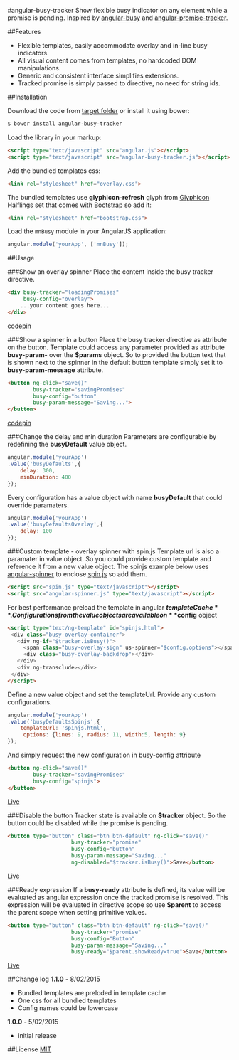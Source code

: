 #angular-busy-tracker
Show flexible busy indicator on any element while a promise is pending. Inspired by [angular-busy](https://github.com/cgross/angular-busy) and [angular-promise-tracker](https://github.com/ajoslin/angular-promise-tracker).

##Features
* Flexible templates, easily accommodate overlay and in-line busy indicators.
* All visual content comes from templates, no hardcoded DOM manipulations.
* Generic and consistent interface simplifies extensions.
* Tracked promise is simply passed to directive, no need for string ids.

##Installation

Download the code from [target folder](target/) or install it using bower:
```sh
$ bower install angular-busy-tracker
```
Load the library in your markup:
```html
<script type="text/javascript" src="angular.js"></script>
<script type="text/javascript" src="angular-busy-tracker.js"></script>
```
Add the bundled templates css:
```html
<link rel="stylesheet" href="overlay.css">
```
The bundled templates use **glyphicon-refresh** glyph from [Glyphicon](http://glyphicons.com) Halflings set that comes with [Bootstrap](http://getbootstrap.com/) so add it:
```html
<link rel="stylesheet" href="bootstrap.css">
```
Load the `mnBusy` module in your AngularJS application:
```javascript
angular.module('yourApp', ['mnBusy']);
```

##Usage

###Show an overlay spinner 
Place the content inside the busy tracker directive.
```html
<div busy-tracker="loadingPromises"
     busy-config="overlay">
    ...your content goes here...
</div>
```
[codepin](http://codepen.io/maximnaidenov/pen/azLWww)

###Show a spinner in a button 
Place the busy tracker directive as attribute on the button. Template could access any parameter provided as attribute **busy-param-<name>** over the **$params** object. So to provided the button text that is shown next to the spinner in the default button template simply set it to **busy-param-message** attribute.
```html
<button ng-click="save()"
        busy-tracker="savingPromises"
        busy-config="button"
        busy-param-message="Saving...">
</button>
```
[codepin](http://codepen.io/maximnaidenov/pen/MYEaJO)

###Change the delay and min duration
Parameters are configurable by redefining the **busyDefault** value object.
```javascript
angular.module('yourApp')
.value('busyDefaults',{
    delay: 300,
    minDuration: 400
});
```
Every configuration has a value object with name **busyDefault<config>** that could override paramaters.
```javascript
angular.module('yourApp')
.value('busyDefaultsOverlay',{
    delay: 100
});
```

###Custom template - overlay spinner with spin.js
Template url is also a paramater in value object. So you could provide custom template and reference it from a new value object.
The spinjs example below uses [angular-spinner](https://github.com/urish/angular-spinner) to enclose [spin.js](https://github.com/fgnass/spin.js) so add them.
```html
<script src="spin.js" type="text/javascript"></script> 
<script src="angular-spinner.js" type="text/javascript"></script> 
```
For best performance preload the template in angular **$templateCache**. Configurations from the value objects are available on **$config** object
```html
<script type="text/ng-template" id="spinjs.html">
 <div class="busy-overlay-container">
   <div ng-if="$tracker.isBusy()">
     <span class="busy-overlay-sign" us-spinner="$config.options"></span>
     <div class="busy-overlay-backdrop"></div>
   </div>
   <div ng-transclude></div>
 </div>
</script>
```
Define a new value object and set the templateUrl. Provide any custom configurations.
```javascript
angular.module('yourApp')
.value('busyDefaultsSpinjs',{
    templateUrl: 'spinjs.html',
     options: {lines: 9, radius: 11, width:5, length: 9}
});
```
And simply request the new configuration in busy-config attribute
```html
<button ng-click="save()"
        busy-tracker="savingPromises"
        busy-config="spinjs">
</button>
```
[Live](http://codepen.io/maximnaidenov/pen/QwqgLE)

###Disable the button
Tracker state is available on **$tracker** object. So the button could be disabled while the promise is pending.
```html
<button type="button" class="btn btn-default" ng-click="save()" 
                    busy-tracker="promise"
                    busy-config="button"
                    busy-param-message="Saving..."
                    ng-disabled="$tracker.isBusy()">Save</button> 
```
[Live](http://codepen.io/maximnaidenov/pen/ZYXKRB)

###Ready expression
If a **busy-ready** attribute is defined, its value will be evaluated as angular expression once the tracked promise is resolved. This expression will be evaluated in directive scope so use **$parent** to access the parent scope when setting primitive values.
```html
<button type="button" class="btn btn-default" ng-click="save()" 
                    busy-tracker="promise"
                    busy-config="Button"
                    busy-param-message="Saving..."
                    busy-ready="$parent.showReady=true">Save</button>
```
[Live](http://codepen.io/maximnaidenov/pen/ZYXKXO)

##Change log
**1.1.0** - 8/02/2015
* Bundled templates are preloded in template cache
* One css for all bundled templates
* Config names could be lowercase

**1.0.0** - 5/02/2015
* initial release

##License
[MIT](https://github.com/maximnaidenov/angular-busy-tracker/blob/master/LICENSE)
